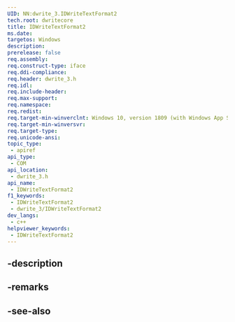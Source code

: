```yaml
---
UID: NN:dwrite_3.IDWriteTextFormat2
tech.root: dwritecore
title: IDWriteTextFormat2
ms.date: 
targetos: Windows
description: 
prerelease: false
req.assembly: 
req.construct-type: iface
req.ddi-compliance: 
req.header: dwrite_3.h
req.idl: 
req.include-header: 
req.max-support: 
req.namespace: 
req.redist: 
req.target-min-winverclnt: Windows 10, version 1809 (with Windows App SDK 0.5 or later)
req.target-min-winversvr: 
req.target-type: 
req.unicode-ansi: 
topic_type:
 - apiref
api_type:
 - COM
api_location:
 - dwrite_3.h
api_name:
 - IDWriteTextFormat2
f1_keywords:
 - IDWriteTextFormat2
 - dwrite_3/IDWriteTextFormat2
dev_langs:
 - c++
helpviewer_keywords:
 - IDWriteTextFormat2
---
```


## -description

## -remarks

## -see-also

